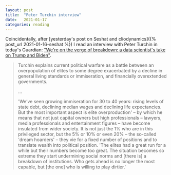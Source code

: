 ```yaml
---
layout: post
title:  "Peter Turchin interview"
date:   2021-01-17
categories: reading
---
```


Coincidentally, after [yesterday's post on Seshat and cliodynamics]({% post_url 2021-01-16-seshat %}) I read an interview with Peter Turchin in today's Guardian: ["We're on the verge of breakdown: a data scientist's take on Trump and Biden"](https://www.theguardian.com/us-news/2021/jan/17/were-on-the-verge-of-breakdown-a-data-scientists-take-on-trump-and-biden).

> Turchin explains current political warfare as a battle between an overpopulation of elites to some degree exacerbated by a decline in general living standards or immiseration, and financially overextended governments.
> 
> ...
> 
> 'We’ve seen growing immiseration for 30 to 40 years: rising levels of state debt, declining median wages and declining life expectancies. But the most important aspect is elite overproduction' – by which he means that not just capital owners but high professionals – lawyers, media professionals and entertainment figures – have become insulated from wider society. It is not just the 1% who are in this privileged sector, but the 5% or 10% or even 20% – the so-called 'dream hoarders' – they vie for a fixed number of positions and to translate wealth into political position.
> 'The elites had a great run for a while but their numbers become too great. The situation becomes so extreme they start undermining social norms and [there is] a breakdown of institutions. Who gets ahead is no longer the most capable, but [the one] who is willing to play dirtier.'
